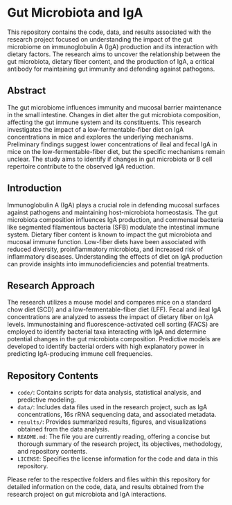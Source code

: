 <h1>Gut Microbiota and IgA</h1>

<p>This repository contains the code, data, and results associated with the research project focused on understanding the impact of the gut microbiome on immunoglobulin A (IgA) production and its interaction with dietary factors. The research aims to uncover the relationship between the gut microbiota, dietary fiber content, and the production of IgA, a critical antibody for maintaining gut immunity and defending against pathogens.</p>

<h2>Abstract</h2>
<p>The gut microbiome influences immunity and mucosal barrier maintenance in the small intestine. Changes in diet alter the gut microbiota composition, affecting the gut immune system and its constituents. This research investigates the impact of a low-fermentable-fiber diet on IgA concentrations in mice and explores the underlying mechanisms. Preliminary findings suggest lower concentrations of ileal and fecal IgA in mice on the low-fermentable-fiber diet, but the specific mechanisms remain unclear. The study aims to identify if changes in gut microbiota or B cell repertoire contribute to the observed IgA reduction.</p>

<h2>Introduction</h2>
<p>Immunoglobulin A (IgA) plays a crucial role in defending mucosal surfaces against pathogens and maintaining host-microbiota homeostasis. The gut microbiota composition influences IgA production, and commensal bacteria like segmented filamentous bacteria (SFB) modulate the intestinal immune system. Dietary fiber content is known to impact the gut microbiota and mucosal immune function. Low-fiber diets have been associated with reduced diversity, proinflammatory microbiota, and increased risk of inflammatory diseases. Understanding the effects of diet on IgA production can provide insights into immunodeficiencies and potential treatments.</p>

<h2>Research Approach</h2>
<p>The research utilizes a mouse model and compares mice on a standard chow diet (SCD) and a low-fermentable-fiber diet (LFF). Fecal and ileal IgA concentrations are analyzed to assess the impact of dietary fiber on IgA levels. Immunostaining and fluorescence-activated cell sorting (FACS) are employed to identify bacterial taxa interacting with IgA and determine potential changes in the gut microbiota composition. Predictive models are developed to identify bacterial orders with high explanatory power in predicting IgA-producing immune cell frequencies.</p>

<h2>Repository Contents</h2>
<ul>
  <li><code>code/</code>: Contains scripts for data analysis, statistical analysis, and predictive modeling.</li>
  <li><code>data/</code>: Includes data files used in the research project, such as IgA concentrations, 16s rRNA sequencing data, and associated metadata.</li>
  <li><code>results/</code>: Provides summarized results, figures, and visualizations obtained from the data analysis.</li>
  <li><code>README.md</code>: The file you are currently reading, offering a concise but thorough summary of the research project, its objectives, methodology, and repository contents.</li>
  <li><code>LICENSE</code>: Specifies the license information for the code and data in this repository.</li>
</ul>

<p>Please refer to the respective folders and files within this repository for detailed information on the code, data, and results obtained from the research project on gut microbiota and IgA interactions.</p>

